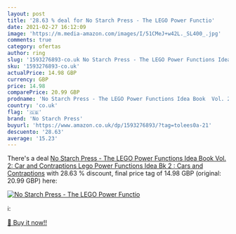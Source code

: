 ```yaml
---
layout: post
title: '28.63 % deal for No Starch Press - The LEGO Power Functio'
date: 2021-02-27 16:12:09
image: 'https://m.media-amazon.com/images/I/51CMeJ+w42L._SL400_.jpg'
comments: true
category: ofertas
author: ring
slug: '1593276893-co.uk No Starch Press - The LEGO Power Functions Idea Book...'
sku: '1593276893-co.uk'
actualPrice: 14.98 GBP
currency: GBP
price: 14.98
comparePrice: 20.99 GBP
prodname: 'No Starch Press - The LEGO Power Functions Idea Book  Vol. 2: Car and Contraptions  Lego Power Functions Idea Bk 2 : Cars and Contraptions'
country: 'co.uk'
flag: '🇬🇧'
brand: 'No Starch Press'
buyurl: 'https://www.amazon.co.uk/dp/1593276893/?tag=tolees0a-21'
descuento: '28.63'
average: '15.23'
---
```


There's a deal [No Starch Press - The LEGO Power Functions Idea Book  Vol. 2: Car and Contraptions  Lego Power Functions Idea Bk 2 : Cars and Contraptions](https://www.amazon.co.uk/dp/1593276893/?tag=tolees0a-21)  with  28.63 % discount, final price tag of  14.98 GBP (original: 20.99 GBP) here:

[![No Starch Press - The LEGO Power Functio](https://m.media-amazon.com/images/I/51CMeJ+w42L._SL400_.jpg)](https://www.amazon.co.uk/dp/1593276893/?tag=tolees0a-21)

ℹ️:


[🛒 Buy it now!!](https://www.amazon.co.uk/dp/1593276893/?tag=tolees0a-21)
